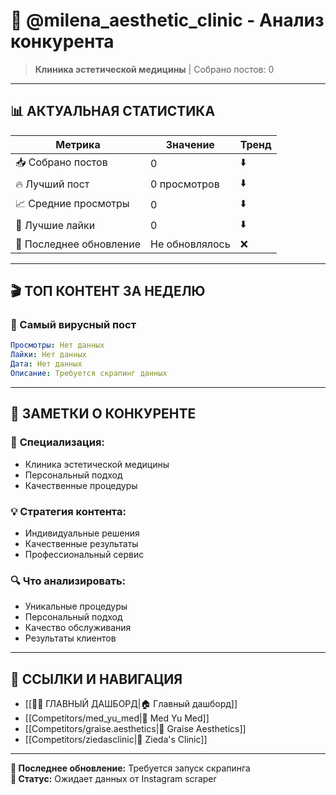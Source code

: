 # 🏢 @milena_aesthetic_clinic - Анализ конкурента

> **Клиника эстетической медицины** | Собрано постов: 0

---

## 📊 **АКТУАЛЬНАЯ СТАТИСТИКА**

| Метрика | Значение | Тренд |
|---------|----------|-------|
| 📥 Собрано постов | 0 | ⬇️ |
| 🔥 Лучший пост | 0 просмотров | ⬇️ |
| 📈 Средние просмотры | 0 | ⬇️ |
| 💬 Лучшие лайки | 0 | ⬇️ |
| 📅 Последнее обновление | Не обновлялось | ❌ |

---

## 🎬 **ТОП КОНТЕНТ ЗА НЕДЕЛЮ**

### 🥇 Самый вирусный пост
```yaml
Просмотры: Нет данных
Лайки: Нет данных
Дата: Нет данных
Описание: Требуется скрапинг данных
```

---

## 📝 **ЗАМЕТКИ О КОНКУРЕНТЕ**

### 🎯 **Специализация:**
- Клиника эстетической медицины
- Персональный подход
- Качественные процедуры

### 💡 **Стратегия контента:**
- Индивидуальные решения
- Качественные результаты
- Профессиональный сервис

### 🔍 **Что анализировать:**
- Уникальные процедуры
- Персональный подход
- Качество обслуживания
- Результаты клиентов

---

## 🔗 **ССЫЛКИ И НАВИГАЦИЯ**

- [[🥥✨ ГЛАВНЫЙ ДАШБОРД|🏠 Главный дашборд]]
- [[Competitors/med_yu_med|🏢 Med Yu Med]]
- [[Competitors/graise.aesthetics|🏢 Graise Aesthetics]]
- [[Competitors/ziedasclinic|🏢 Zieda's Clinic]]

---

**📅 Последнее обновление:** Требуется запуск скрапинга  
**🤖 Статус:** Ожидает данных от Instagram scraper
